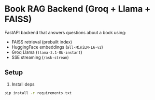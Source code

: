 # Book RAG Backend (Groq + Llama + FAISS)

FastAPI backend that answers questions about a book using:

- FAISS retrieval (prebuilt index)
- HuggingFace embeddings (`all-MiniLM-L6-v2`)
- Groq Llama (`llama-3.1-8b-instant`)
- SSE streaming (`/ask-stream`)

## Setup

1. Install deps

```bash
pip install -r requirements.txt
```
